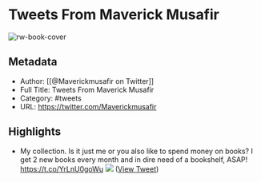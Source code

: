 # Tweets From Maverick Musafir

![rw-book-cover](https://pbs.twimg.com/profile_images/1675083320479342593/jXrW7ccG.jpg)

## Metadata
- Author: [[@Maverickmusafir on Twitter]]
- Full Title: Tweets From Maverick Musafir
- Category: #tweets
- URL: https://twitter.com/Maverickmusafir

## Highlights
- My collection. Is it just me or you also like to spend money on books? I get 2 new books every month and in dire need of a bookshelf, ASAP! https://t.co/YrLnU0goWu
  ![](https://pbs.twimg.com/media/FTr0eg5aUAA90Df.jpg) ([View Tweet](https://twitter.com/Maverickmusafir/status/1529803840333422592))
